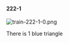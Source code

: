 #### 222-1
![train-222-1-0.png](https://github.com/lil-lab/nlvr/raw/master/nlvr/train/images/53/train-222-1-0.png "train-222-1-0.png")

There is 1 blue triangle